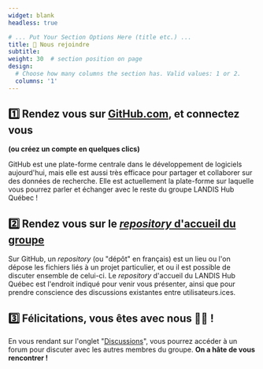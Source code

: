 ```yaml
---
widget: blank
headless: true

# ... Put Your Section Options Here (title etc.) ...
title: 🤝 Nous rejoindre
subtitle:
weight: 30  # section position on page
design:
  # Choose how many columns the section has. Valid values: 1 or 2.
  columns: '1'
---
```


## **1️⃣  Rendez vous sur [GitHub.com](https://github.com/), et connectez vous**
**(ou créez un compte en quelques clics)**

GitHub est une plate-forme centrale dans le développement de logiciels aujourd'hui, mais elle est aussi très efficace pour partager et collaborer sur des données de recherche. Elle est actuellement la plate-forme sur laquelle vous pourrez parler et échanger avec le reste du groupe LANDIS Hub Québec !

## **2️⃣ Rendez vous sur le [*repository* d'accueil du groupe](https://github.com/landis-hub-quebec/hub)**

Sur GitHub, un *repository* (ou "dépôt" en français) est un lieu ou l'on dépose les fichiers liés à un projet particulier, et ou il est possible de discuter ensemble de celui-ci. Le *repository* d'accueil du LANDIS Hub Québec est l'endroit indiqué pour venir vous présenter, ainsi que pour prendre conscience des discussions existantes entre utilisateurs.ices.

## **3️⃣ Félicitations, vous êtes avec nous 🎊🎉 !**

En vous rendant sur l'onglet "[Discussions](https://github.com/landis-hub-quebec/hub/discussions)", vous pourrez accéder à un forum pour discuter avec les autres membres du groupe. **On a hâte de vous rencontrer !** 